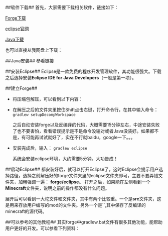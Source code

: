 ##软件下载##
首先，大家需要下载相关软件，链接如下：

[Forge下载](http://files.minecraftforge.net/)

[eclipse官网](https://eclipse.org/downloads/)

[Java下载](http://www.oracle.com/technetwork/java/javase/downloads/index.html)

也可以直接从我网盘上下载：



##Java安装##
参看链接

##安装Eclipse##
Eclipse是一款免费的程序开发管理软件，其功能很强大。下载之后选择安装**Eclipse IDE for Java Developers**（一般是第一项）。

##建立Forge##
* 将压缩包解压，可以看到以下内容：

* 在解压之后的文件夹里按住Shift点击右键，打开命令行，在其中输入命令：
`gradlew setupDecompWorkspace`

	之后自动安装forge以及反编译的代码，大概需要15分钟左右，中途安装失败了也不要害怕，看看错误提示是不是命令没输对或者Java没装好。如果都不是，有可能再试试就好了，实在不行就baidu，google一下。。。

* 安装完成后，输入：
`gradlew eclipse`

	系统会安装eclipse环境，大约需要5分钟。大功告成！

##启动Eclipse##
都安装好后，就可以打开Eclipse了，这时Eclipse会提示用户选择路径，选择之前解压好的forge文件夹里的eclipse文件夹即可，主要不要弄错文件夹，加粗强调一遍：
**forge/eclipse**。
打开之后，如果能在左侧看到一个**Minecraft**文件夹，说明之前的操作都没有什么问题。

展开后可以看到一大坨文件和文件夹，其中有两个比较重。一个是**src**文件夹，这是用来存放用户编写的mod的文件夹。另外一个是``,其中保存了反编译的minecraft的源代码。

##可以参考的其他教程##
其实forge中gradlew.bat文件有很多其他功能，能帮助用户更好的开发。可以参看下列资料：